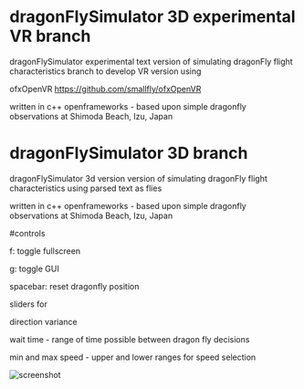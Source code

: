 # dragonFlySimulator 3D experimental VR branch
dragonFlySimulator experimental text version of simulating dragonFly flight characteristics
branch to develop VR version using 

ofxOpenVR  https://github.com/smallfly/ofxOpenVR

written in c++ openframeworks - based upon simple dragonfly observations at Shimoda Beach, Izu, Japan

# dragonFlySimulator 3D branch
dragonFlySimulator 3d version version of simulating dragonFly flight characteristics
using parsed text as flies 

written in c++ openframeworks - based upon simple dragonfly observations at Shimoda Beach, Izu, Japan

#controls

f: toggle fullscreen

g: toggle GUI

spacebar: reset dragonfly position

sliders for

direction variance

wait time - range of time possible between dragon fly decisions

min and max speed - upper and lower ranges for speed selection


![screenshot](http://buzzo.com/wp-content/uploads/2018/11/text-dragonflies.png)
